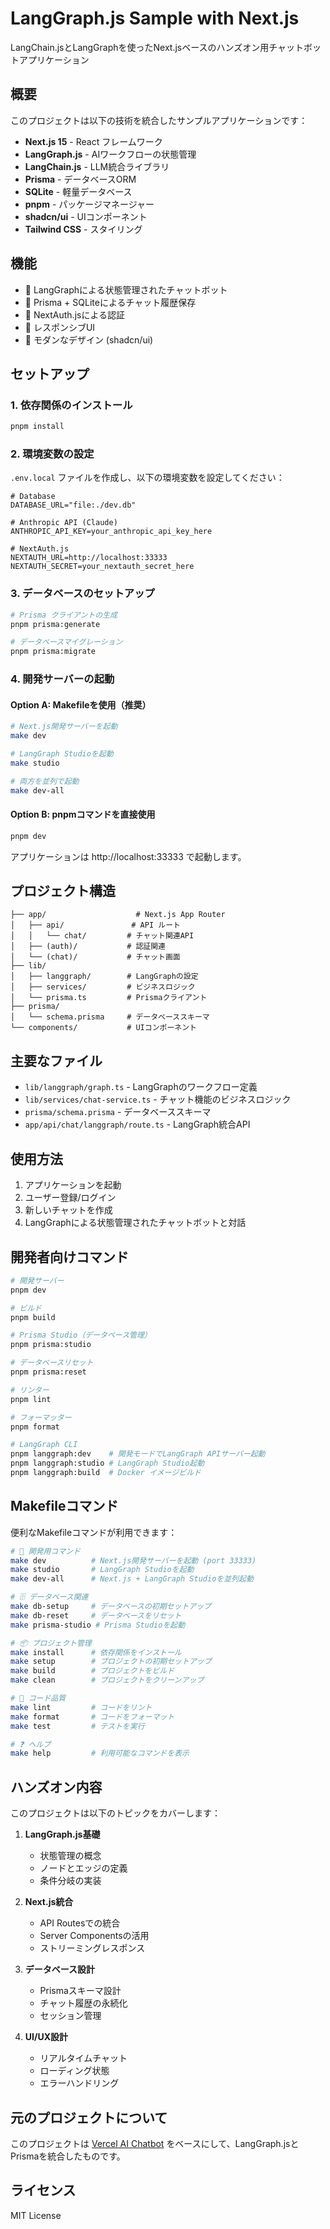 # LangGraph.js Sample with Next.js

LangChain.jsとLangGraphを使ったNext.jsベースのハンズオン用チャットボットアプリケーション

## 概要

このプロジェクトは以下の技術を統合したサンプルアプリケーションです：

- **Next.js 15** - React フレームワーク
- **LangGraph.js** - AIワークフローの状態管理
- **LangChain.js** - LLM統合ライブラリ
- **Prisma** - データベースORM
- **SQLite** - 軽量データベース
- **pnpm** - パッケージマネージャー
- **shadcn/ui** - UIコンポーネント
- **Tailwind CSS** - スタイリング

## 機能

- 🤖 LangGraphによる状態管理されたチャットボット
- 💾 Prisma + SQLiteによるチャット履歴保存
- 🔐 NextAuth.jsによる認証
- 📱 レスポンシブUI
- 🎨 モダンなデザイン (shadcn/ui)

## セットアップ

### 1. 依存関係のインストール

```bash
pnpm install
```

### 2. 環境変数の設定

`.env.local` ファイルを作成し、以下の環境変数を設定してください：

```env
# Database
DATABASE_URL="file:./dev.db"

# Anthropic API (Claude)
ANTHROPIC_API_KEY=your_anthropic_api_key_here

# NextAuth.js
NEXTAUTH_URL=http://localhost:33333
NEXTAUTH_SECRET=your_nextauth_secret_here
```

### 3. データベースのセットアップ

```bash
# Prisma クライアントの生成
pnpm prisma:generate

# データベースマイグレーション
pnpm prisma:migrate
```

### 4. 開発サーバーの起動

#### Option A: Makefileを使用（推奨）
```bash
# Next.js開発サーバーを起動
make dev

# LangGraph Studioを起動
make studio

# 両方を並列で起動
make dev-all
```

#### Option B: pnpmコマンドを直接使用
```bash
pnpm dev
```

アプリケーションは http://localhost:33333 で起動します。

## プロジェクト構造

```
├── app/                    # Next.js App Router
│   ├── api/               # API ルート
│   │   └── chat/         # チャット関連API
│   ├── (auth)/           # 認証関連
│   └── (chat)/           # チャット画面
├── lib/
│   ├── langgraph/        # LangGraphの設定
│   ├── services/         # ビジネスロジック
│   └── prisma.ts         # Prismaクライアント
├── prisma/
│   └── schema.prisma     # データベーススキーマ
└── components/           # UIコンポーネント
```

## 主要なファイル

- `lib/langgraph/graph.ts` - LangGraphのワークフロー定義
- `lib/services/chat-service.ts` - チャット機能のビジネスロジック
- `prisma/schema.prisma` - データベーススキーマ
- `app/api/chat/langgraph/route.ts` - LangGraph統合API

## 使用方法

1. アプリケーションを起動
2. ユーザー登録/ログイン
3. 新しいチャットを作成
4. LangGraphによる状態管理されたチャットボットと対話

## 開発者向けコマンド

```bash
# 開発サーバー
pnpm dev

# ビルド
pnpm build

# Prisma Studio（データベース管理）
pnpm prisma:studio

# データベースリセット
pnpm prisma:reset

# リンター
pnpm lint

# フォーマッター
pnpm format

# LangGraph CLI
pnpm langgraph:dev    # 開発モードでLangGraph APIサーバー起動
pnpm langgraph:studio # LangGraph Studio起動
pnpm langgraph:build  # Docker イメージビルド
```

## Makefileコマンド

便利なMakefileコマンドが利用できます：

```bash
# 🚀 開発用コマンド
make dev          # Next.js開発サーバーを起動 (port 33333)
make studio       # LangGraph Studioを起動
make dev-all      # Next.js + LangGraph Studioを並列起動

# 🗄️ データベース関連
make db-setup     # データベースの初期セットアップ
make db-reset     # データベースをリセット
make prisma-studio # Prisma Studioを起動

# 📦 プロジェクト管理
make install      # 依存関係をインストール
make setup        # プロジェクトの初期セットアップ
make build        # プロジェクトをビルド
make clean        # プロジェクトをクリーンアップ

# 🔧 コード品質
make lint         # コードをリント
make format       # コードをフォーマット
make test         # テストを実行

# ❓ ヘルプ
make help         # 利用可能なコマンドを表示
```

## ハンズオン内容

このプロジェクトは以下のトピックをカバーします：

1. **LangGraph.js基礎**
   - 状態管理の概念
   - ノードとエッジの定義
   - 条件分岐の実装

2. **Next.js統合**
   - API Routesでの統合
   - Server Componentsの活用
   - ストリーミングレスポンス

3. **データベース設計**
   - Prismaスキーマ設計
   - チャット履歴の永続化
   - セッション管理

4. **UI/UX設計**
   - リアルタイムチャット
   - ローディング状態
   - エラーハンドリング

## 元のプロジェクトについて

このプロジェクトは [Vercel AI Chatbot](https://github.com/vercel/ai-chatbot) をベースにして、LangGraph.jsとPrismaを統合したものです。

## ライセンス

MIT License